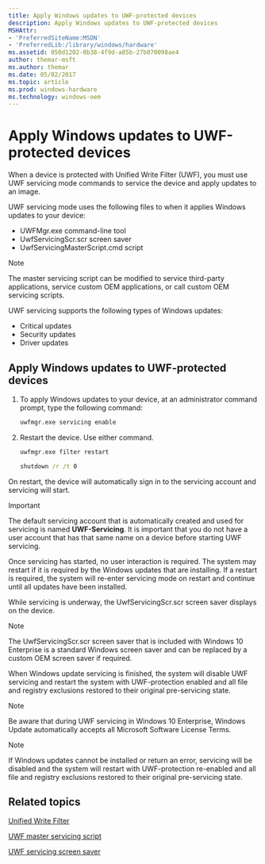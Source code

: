 ```yaml
---
title: Apply Windows updates to UWF-protected devices
description: Apply Windows updates to UWF-protected devices
MSHAttr:
- 'PreferredSiteName:MSDN'
- 'PreferredLib:/library/windows/hardware'
ms.assetid: 050d1202-0b38-4f9d-a85b-27b070098ae4
author: themar-msft
ms.author: themar
ms.date: 05/02/2017
ms.topic: article
ms.prod: windows-hardware
ms.technology: windows-oem
---
```

# Apply Windows updates to UWF-protected devices

When a device is protected with Unified Write Filter (UWF), you must use UWF servicing mode commands to service the device and apply updates to an image.

UWF servicing mode uses the following files to when it applies Windows updates to your device:

* UWFMgr.exe command-line tool
* UwfServicingScr.scr screen saver
* UwfServicingMasterScript.cmd script

> [!NOTE]
> The master servicing script can be modified to service third-party applications, service custom OEM applications, or call custom OEM servicing scripts.

UWF servicing supports the following types of Windows updates:

* Critical updates
* Security updates
* Driver updates

## Apply Windows updates to UWF-protected devices

1. To apply Windows updates to your device, at an administrator command prompt, type the following command:

   ```cmd
   uwfmgr.exe servicing enable
   ```

1. Restart the device. Use either command.

   ```cmd
   uwfmgr.exe filter restart
   ```

   ```cmd
   shutdown /r /t 0
   ```

On restart, the device will automatically sign in to the servicing account and servicing will start.

> [!IMPORTANT]
> The default servicing account that is automatically created and used for servicing is named **UWF-Servicing**. It is important that you do not have a user account that has that same name on a device before starting UWF servicing.

Once servicing has started, no user interaction is required. The system may restart if it is required by the Windows updates that are installing. If a restart is required, the system will re-enter servicing mode on restart and continue until all updates have been installed.

While servicing is underway, the UwfServicingScr.scr screen saver displays on the device.

> [!NOTE]
> The UwfServicingScr.scr screen saver that is included with Windows 10 Enterprise is a standard Windows screen saver and can be replaced by a custom OEM screen saver if required.

When Windows update servicing is finished, the system will disable UWF servicing and restart the system with UWF-protection enabled and all file and registry exclusions restored to their original pre-servicing state.

> [!NOTE]
> Be aware that during UWF servicing in Windows 10 Enterprise, Windows Update automatically accepts all Microsoft Software License Terms.

> [!NOTE]
> If Windows updates cannot be installed or return an error, servicing will be disabled and the system will restart with UWF-protection re-enabled and all file and registry exclusions restored to their original pre-servicing state.

## Related topics

[Unified Write Filter](unified-write-filter.md)

[UWF master servicing script](uwf-master-servicing-script.md)

[UWF servicing screen saver](uwf-servicing-screen-saver.md)
